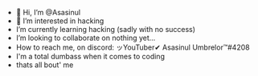- 👋 Hi, I’m @Asasinul
- 👀 I’m interested in hacking
- I’m currently learning hacking (sadly with no success)
- I’m looking to collaborate on nothing yet...
- How to reach me, on discord: ッYouTuber✔ Asasinul Umbrelor™#4208
- I'm a total dumbass when it comes to coding
- thats all bout' me

